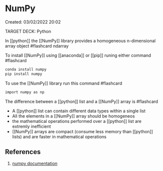 # NumPy 
Created: 03/02/2022 20:02 

TARGET DECK: Python

In [[python]] the [[NumPy]]  library provides  a homogeneous n-dimensional array object #flashcard 
ndarray
<!--ID: 1643932480685-->

To install [[NumPy]] using [[anaconda]] or [[pip]] runing either  command #flashcard 

```sh
conda install numpy
pip install numpy
```
<!--ID: 1644107549258-->


To use the [[NumPy]] library run this command #flashcard 

```sh
import numpy as np
```
<!--ID: 1644107486944-->


The difference between a [[python]] list and a [[NumPy]] array is #flashcard 
* A [[python]] list can contain different data types within a single list 
* All the elements in a [[NumPy]] array should be homogeneos 
* the mathematical operations performed over a [[python]] list are extremly inefficient
* [[NumPy]] arrays are compact (consume less memory than [[python]] lists) and are faster in mathematical operations 
<!--ID: 1644107487005-->




## References 
1. [numpy documentation](https://numpy.org/doc/stable/user/absolute_beginners.html)